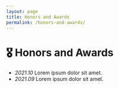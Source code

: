 ```yaml
---
layout: page
title: Honors and Awards
permalink: /honors-and-awards/
---
```


# 🎖 Honors and Awards
- *2021.10* Lorem ipsum dolor sit amet. 
- *2021.09* Lorem ipsum dolor sit amet. 

